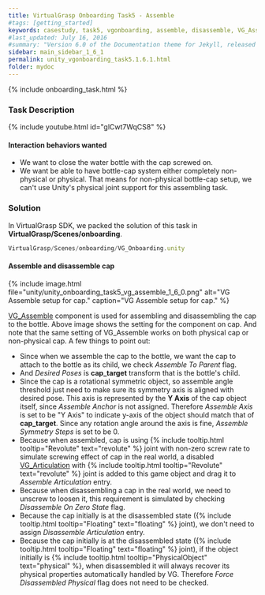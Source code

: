 ```yaml
---
title: VirtualGrasp Onboarding Task5 - Assemble 
#tags: [getting_started]
keywords: casestudy, task5, vgonboarding, assemble, disassemble, VG_Assemble
#last_updated: July 16, 2016
#summary: "Version 6.0 of the Documentation theme for Jekyll, released July 4, 2016, implements relative links so you can view the files offline or on any server without configuring urls and baseurls. Additionally, you can store pages in subdirectories. Templates for alerts and images are available."
sidebar: main_sidebar_1_6_1
permalink: unity_vgonboarding_task5.1.6.1.html
folder: mydoc
---
```


{% include onboarding_task.html %}

### Task Description

<!--{% include youtube.html id="TJ5T67fv6ys" %} -->

{% include youtube.html id="glCwt7WqCS8" %}


#### Interaction behaviors wanted

* We want to close the water bottle with the cap screwed on. 
* We want be able to have bottle-cap system either completely non-physical or physical. That means for non-physical bottle-cap setup, we can't use Unity's physical joint support for this assembling task.

### Solution

In VirtualGrasp SDK, we packed the solution of this task in **VirtualGrasp/Scenes/onboarding**.

```js
VirtualGrasp/Scenes/onboarding/VG_Onboarding.unity
````

#### Assemble and disassemble cap

{% include image.html file="unity/unity_onboarding_task5_vg_assemble_1_6_0.png" alt="VG Assemble setup for cap." caption="VG Assemble setup for cap." %}

[VG_Assemble](unity_component_vgassemble.1.6.1.html) component is used for assembling and disassembling the cap to the bottle. 
Above image shows the setting for the component on cap. And note that the same setting of VG_Assemble works on both physical cap or non-physical cap. 
A few things to point out:

* Since when we assemble the cap to the bottle, we want the cap to attach to the bottle as its child, we check _Assemble To Parent_ flag. 
* And _Desired Poses_ is **cap_target** transform that is the bottle's child.
* Since the cap is a rotational symmetric object, so assemble angle threshold just need to make sure its symmetry axis is aligned with desired pose. This axis is represented by the **Y Axis** of the cap object itself, since _Assemble Anchor_ is not assigned. Therefore  _Assemble Axis_ is set to be "Y Axis" to indicate y-axis of the object should match that of **cap_target**. Since any rotation angle around the axis is fine, _Assemble Symmetry Steps_ is set to be 0.     
* Because when assembled, cap is using  {% include tooltip.html tooltip="Revolute" text="revolute" %} joint with non-zero screw rate to simulate screwing effect of cap in the real world, a disabled [VG_Articulation](unity_component_vgarticulation.1.6.1.html) with  {% include tooltip.html tooltip="Revolute" text="revolute" %} joint is added to this game object and drag it to _Assemble Articulation_ entry.
* Because when disassembling a cap in the real world, we need to unscrew to loosen it, this requirement is simulated by checking _Disassemble On Zero State_ flag.
* Because the cap initially is at the disassembled state ({% include tooltip.html tooltip="Floating" text="floating" %} joint), we don't need to assign _Disassemble Articulation_ entry.
* Because the cap initially is at the disassembled state ({% include tooltip.html tooltip="Floating" text="floating" %} joint), if the object initially is {% include tooltip.html tooltip="PhysicalObject" text="physical" %}, when disassembled it will always recover its physical properties automatically handled by VG. Therefore _Force Disassembled Physical_ flag does not need to be checked.
